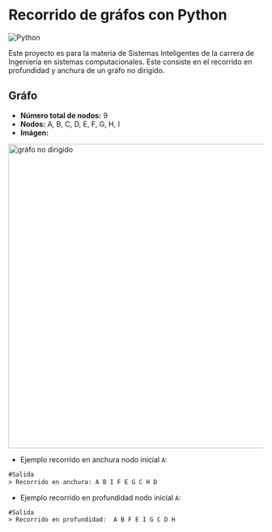 # Recorrido de gráfos con Python

![Python](https://img.shields.io/badge/python-3670A0?style=for-the-badge&logo=python&logoColor=ffdd54)

Este proyecto es para la materia de Sistemas Inteligentes de la carrera de Ingeniería en sistemas computacionales. Este consiste en el recorrido en profundidad y anchura de un gráfo no dirigido.

## Gráfo

- **Número total de nodos:** 9
- **Nodos:** A, B, C, D, E, F, G, H, I
- **Imágen:**
<img src="https://github.com/user-attachments/assets/316cfb3d-00f9-4666-9e59-5d23279aa110" width="600" alt="gráfo no dirigido" />

- Ejemplo recorrido en anchura nodo inicial `A`:
```cmd
#Salida
> Recorrido en anchura: A B I F E G C H D
```
- Ejemplo recorrido en profundidad nodo inicial `A`:
```cmd
#Salida
> Recorrido en profundidad:  A B F E I G C D H
```
